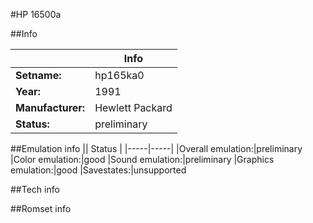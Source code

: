 #HP 16500a

##Info

||Info|
|-----|-----|
|**Setname:**|hp165ka0
|**Year:**|1991
|**Manufacturer:**|Hewlett Packard
|**Status:**|preliminary

##Emulation info
|| Status |
|-----|-----|
|Overall emulation:|preliminary
|Color emulation:|good
|Sound emulation:|preliminary
|Graphics emulation:|good
|Savestates:|unsupported

##Tech info

##Romset info

<!--- START OF EDITED COMMENT DO NOT TOUCH TEXT ABOVE-->
